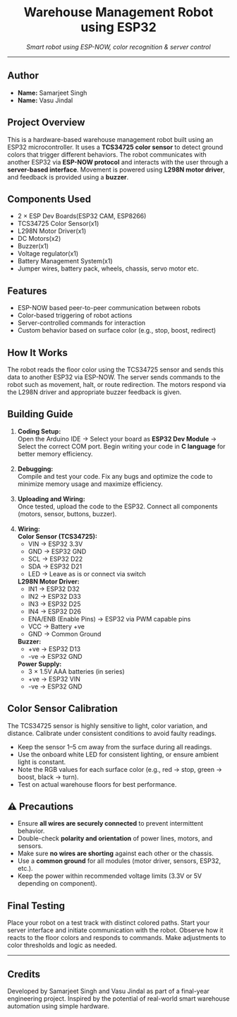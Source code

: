 <h1 align="center">Warehouse Management Robot using ESP32</h1>

<p align="center">
  <i>Smart robot using ESP-NOW, color recognition & server control</i>
</p>

<hr>

<h2>Author</h2>
<ul>
  <li><b>Name:</b> Samarjeet Singh</li>
  <li><b>Name:</b> Vasu Jindal</li>
</ul>

<h2>Project Overview</h2>
<p>
This is a hardware-based warehouse management robot built using an ESP32 microcontroller. It uses a <b>TCS34725 color sensor</b> to detect ground colors that trigger different behaviors. The robot communicates with another ESP32 via <b>ESP-NOW protocol</b> and interacts with the user through a <b>server-based interface</b>. Movement is powered using <b>L298N motor driver</b>, and feedback is provided using a <b>buzzer</b>.
</p>

<h2>Components Used</h2>
<ul>
  <li>2 × ESP Dev Boards(ESP32 CAM, ESP8266)</li>
  <li>TCS34725 Color Sensor(x1)</li>
  <li>L298N Motor Driver(x1)</li>
  <li>DC Motors(x2)</li>
  <li>Buzzer(x1)</li>
  <li>Voltage regulator(x1)</li>
  <li>Battery Management System(x1)</li>
  
  <li>Jumper wires, battery pack, wheels, chassis, servo motor etc.</li>
</ul>

<h2>Features</h2>
<ul>
  <li>ESP-NOW based peer-to-peer communication between robots</li>
  <li>Color-based triggering of robot actions</li>
  <li>Server-controlled commands for interaction</li>
  <li>Custom behavior based on surface color (e.g., stop, boost, redirect)</li>
</ul>

<h2>How It Works</h2>
<p>
The robot reads the floor color using the TCS34725 sensor and sends this data to another ESP32 via ESP-NOW. The server sends commands to the robot such as movement, halt, or route redirection. The motors respond via the L298N driver and appropriate buzzer feedback is given.
</p>

<h2> Building Guide</h2>
<ol>
  <li><b>Coding Setup:</b><br>
    Open the Arduino IDE → Select your board as <b>ESP32 Dev Module</b> → Select the correct COM port. Begin writing your code in <b>C language</b> for better memory efficiency.
  </li>
  <br>
  <li><b>Debugging:</b><br>
    Compile and test your code. Fix any bugs and optimize the code to minimize memory usage and maximize efficiency.
  </li>
  <br>
  <li><b>Uploading and Wiring:</b><br>
    Once tested, upload the code to the ESP32. Connect all components (motors, sensor, buttons, buzzer).
  </li>
  <br>
  <li><b>Wiring:</b><br>
    <b>Color Sensor (TCS34725):</b>
    <ul>
      <li>VIN → ESP32 3.3V</li>
      <li>GND → ESP32 GND</li>
      <li>SCL → ESP32 D22</li>
      <li>SDA → ESP32 D21</li>
      <li>LED → Leave as is or connect via switch</li>
    </ul>
    <b>L298N Motor Driver:</b>
    <ul>
      <li>IN1 → ESP32 D32</li>
      <li>IN2 → ESP32 D33</li>
      <li>IN3 → ESP32 D25</li>
      <li>IN4 → ESP32 D26</li>
      <li>ENA/ENB (Enable Pins) → ESP32 via PWM capable pins</li>
      <li>VCC → Battery +ve</li>
      <li>GND → Common Ground</li>
    </ul>
    <b>Buzzer:</b>
    <ul>
      <li>+ve → ESP32 D13</li>
      <li>-ve → ESP32 GND</li>
    </ul>
    <b>Power Supply:</b>
    <ul>
      <li>3 × 1.5V AAA batteries (in series)</li>
      <li>+ve → ESP32 VIN</li>
      <li>-ve → ESP32 GND</li>
    </ul>
  </li>
</ol>

<h2>Color Sensor Calibration</h2>
<p>
The TCS34725 sensor is highly sensitive to light, color variation, and distance. Calibrate under consistent conditions to avoid faulty readings.
</p>

<ul>
  <li>Keep the sensor 1–5 cm away from the surface during all readings.</li>
  <li>Use the onboard white LED for consistent lighting, or ensure ambient light is constant.</li>
  <li>Note the RGB values for each surface color (e.g., red → stop, green → boost, black → turn).</li>
  <li>Test on actual warehouse floors for best performance.</li>
</ul>

<h2>⚠️ Precautions</h2>
<ul>
  <li>Ensure <b>all wires are securely connected</b> to prevent intermittent behavior.</li>
  <li>Double-check <b>polarity and orientation</b> of power lines, motors, and sensors.</li>
  <li>Make sure <b>no wires are shorting</b> against each other or the chassis.</li>
  <li>Use a <b>common ground</b> for all modules (motor driver, sensors, ESP32, etc.).</li>
  <li>Keep the power within recommended voltage limits (3.3V or 5V depending on component).</li>
</ul>

<h2>Final Testing</h2>
<p>
Place your robot on a test track with distinct colored paths. Start your server interface and initiate communication with the robot. Observe how it reacts to the floor colors and responds to commands. Make adjustments to color thresholds and logic as needed.
</p>

<hr>

<h2>Credits</h2>
<p>Developed by Samarjeet Singh and Vasu Jindal as part of a final-year engineering project. Inspired by the potential of real-world smart warehouse automation using simple hardware.</p>
